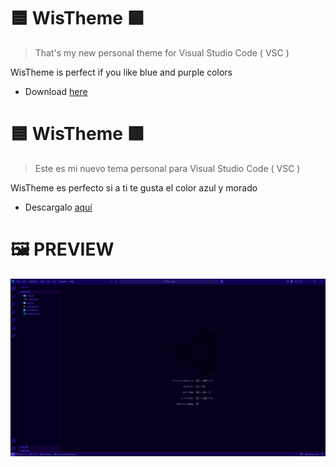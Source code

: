 # 🟦 WisTheme 🟪

> That's my new personal theme for Visual Studio Code ( VSC )

WisTheme is perfect if you like blue and purple colors

- Download [here](https://github.com/wisrude/WisTheme/raw/refs/heads/main/wistheme.vsix)

# 🟦 WisTheme 🟪

> Este es mi nuevo tema personal para Visual Studio Code ( VSC )

WisTheme es perfecto si a ti te gusta el color azul y morado

- Descargalo [aquí](https://github.com/wisrude/WisTheme/raw/refs/heads/main/wistheme.vsix)

# 🖼️ PREVIEW
![preview](preview.png)
